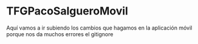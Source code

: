# TFGPacoSalgueroMovil
Aquí vamos a ir subiendo los cambios que hagamos en la aplicación móvil porque nos da muchos errores el gitignore
